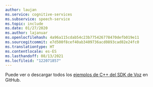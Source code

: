 ```yaml
---
author: laujan
ms.service: cognitive-services
ms.subservice: speech-service
ms.topic: include
ms.date: 01/27/2020
ms.author: lajanuar
ms.openlocfilehash: 4a96a115cdab54c23b775426778470defb019e11
ms.sourcegitcommit: e7d500f8cef40ab3409736acd0893cad02e24fc0
ms.translationtype: HT
ms.contentlocale: es-ES
ms.lasthandoff: 08/13/2021
ms.locfileid: "122071857"
---
```

Puede ver o descargar todos los <a href="https://aka.ms/speech/github-cpp">ejemplos de C++ del SDK de Voz</a> en GitHub. 
